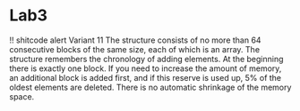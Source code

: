 # Lab3
!! shitcode alert
Variant 11
The structure consists of no more than 64 consecutive blocks of the same size, each of which is an array. The structure remembers the chronology of adding elements. At the beginning there is exactly one block. If you need to increase the amount of memory, an additional block is added first, and if this reserve is used up, 5% of the oldest elements are deleted.
There is no automatic shrinkage of the memory space.
